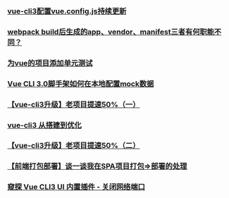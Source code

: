 ### [vue-cli3配置vue.config.js持续更新](https://github.com/libin1991/vue-cli3-config)
### [webpack build后生成的app、vendor、manifest三者有何职能不同？](https://juejin.im/post/5c17b9805188251e663ec239)
### [为vue的项目添加单元测试](https://juejin.im/post/5c17a4bd6fb9a049fb4392f2)
### [Vue CLI 3.0脚手架如何在本地配置mock数据](https://www.modenng.com/2018/11/27/vue-mock/)
### [【vue-cli3升级】老项目提速50%（一）](https://juejin.im/post/5c395e7a51882523995dfc16)
### [vue-cli3 从搭建到优化](https://juejin.im/post/5c3c544c6fb9a049d37f5903)
### [【vue-cli3升级】老项目提速50%（二）](https://juejin.im/post/5c403bcaf265da61587765c9)
### [【前端打包部署】谈一谈我在SPA项目打包=>部署的处理](https://juejin.im/post/5c4835d651882523ea6e0a9a)
### [窥探 Vue CLI3 UI 内置插件 - 关闭网络端口](https://juejin.im/post/5c46c1ebe51d4552411afcb2)
